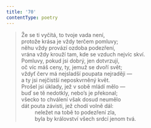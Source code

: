 ```yaml
---
title: '70'
contentType: poetry
---
```


> Že se ti vyčítá, to tvoje vada není,  
> protože krása je vždy terčem pomluvy;  
> něhu vždy provází ozdoba podezření,  
> vrána vždy krouží tam, kde se vzduch nejvíc skví.  
> Pomluvy, pokud jsi dobrý, jen dotvrzují,  
> oč víc máš ceny, ty, jemuž se dvoří svět;  
> vždyť červ má nejsladší poupata nejraději —  
> a ty jsi nejčistší neposkvrněný květ.  
> Prošel jsi úklady, jež v sobě mládí mělo —  
> buď se tě nedotkly, nebo’s je překonal;  
> všecko to chválení však dosud neumělo  
> dát pouta závisti, jež chodí volně dál:  
>          neležet na tobě to podezření zla,  
>          byla by království všech srdcí jenom tvá.
